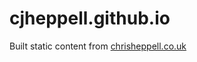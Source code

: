 # cjheppell.github.io

Built static content from [chrisheppell.co.uk](https://github.com/cjheppell/chrisheppell.co.uk)
